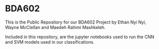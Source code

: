 # BDA602
This is the Public Repository for our BDA602 Project by Ethan Nyi Nyi, Wayne McClellan and Maedeh Rahimi Mashkeleh. 

Included in this repository, are the jupyter notebooks used to run the CNN and SVM models used in our classifications.
